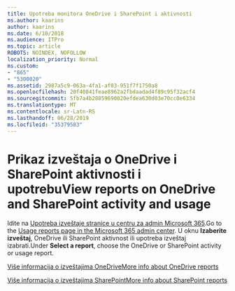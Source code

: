 ```yaml
---
title: Upotreba monitora OneDrive i SharePoint i aktivnosti
ms.author: kaarins
author: kaarins
ms.date: 6/10/2018
ms.audience: ITPro
ms.topic: article
ROBOTS: NOINDEX, NOFOLLOW
localization_priority: Normal
ms.custom:
- "865"
- "5300020"
ms.assetid: 2987a5c9-063a-4fa1-af03-951f7f1750a8
ms.openlocfilehash: 20f40841feae8962a2fbdaadad4f89c95f32acf4
ms.sourcegitcommit: 5fb7a4b28859690020efdea630d03e70cc0e6334
ms.translationtype: MT
ms.contentlocale: sr-Latn-RS
ms.lasthandoff: 06/28/2019
ms.locfileid: "35379583"
---
```

# <a name="view-reports-on-onedrive-and-sharepoint-activity-and-usage"></a><span data-ttu-id="0676e-102">Prikaz izveštaja o OneDrive i SharePoint aktivnosti i upotrebu</span><span class="sxs-lookup"><span data-stu-id="0676e-102">View reports on OneDrive and SharePoint activity and usage</span></span>

<span data-ttu-id="0676e-103">Idite na [Upotreba izveštaje stranice u centru za admin Microsoft 365](https://admin.microsoft.com/AdminPortal/Home).</span><span class="sxs-lookup"><span data-stu-id="0676e-103">Go to the [Usage reports page in the Microsoft 365 admin center](https://admin.microsoft.com/AdminPortal/Home).</span></span> <span data-ttu-id="0676e-104">U oknu **Izaberite izveštaj**, OneDrive ili SharePoint aktivnost ili upotreba izveštaj izabrati.</span><span class="sxs-lookup"><span data-stu-id="0676e-104">Under **Select a report**, choose the OneDrive or SharePoint activity or usage report.</span></span>
  
[<span data-ttu-id="0676e-105">Više informacija o izveštajima OneDrive</span><span class="sxs-lookup"><span data-stu-id="0676e-105">More info about OneDrive reports</span></span>](https://go.microsoft.com/fwlink/?linkid=875239)
  
[<span data-ttu-id="0676e-106">Više informacija o izveštajima SharePoint</span><span class="sxs-lookup"><span data-stu-id="0676e-106">More info about SharePoint reports</span></span>](https://go.microsoft.com/fwlink/?linkid=875240)
  